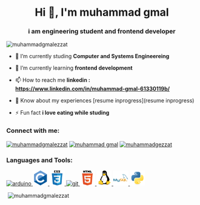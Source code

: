 <h1 align="center">Hi 👋, I'm muhammad gmal</h1>
<h3 align="center">i am engineering student and frontend developer</h3>

<p align="left"> <img src="https://komarev.com/ghpvc/?username=muhammadgmalezzat&label=Profile%20views&color=0e75b6&style=flat" alt="muhammadgmalezzat" /> </p>

- 🔭 I’m currently studing **Computer and Systems Engineereing**

- 🌱 I’m currently learning **frontend development**

- 📫 How to reach me **linkedin : https://www.linkedin.com/in/muhammad-gmal-61330119b/**

- 📄 Know about my experiences [resume inprogress](resume inprogress)

- ⚡ Fun fact **i love eating while studing**

<h3 align="left">Connect with me:</h3>
<p align="left">
<a href="https://dev.to/muhammadgmalezzat" target="blank"><img align="center" src="https://cdn.jsdelivr.net/npm/simple-icons@3.0.1/icons/dev-dot-to.svg" alt="muhammadgmalezzat" height="30" width="40" /></a>
<a href="https://linkedin.com/in/muhammad gmal" target="blank"><img align="center" src="https://raw.githubusercontent.com/rahuldkjain/github-profile-readme-generator/master/src/images/icons/Social/linked-in-alt.svg" alt="muhammad gmal" height="30" width="40" /></a>
<a href="[https://codeforces.com/profile/emyone678](https://codeforces.com/profile/emyone678)" target="blank"><img align="center" src="https://cdn.jsdelivr.net/npm/simple-icons@3.0.1/icons/codeforces.svg" alt="muhammadgezzat" height="30" width="40" /></a>
</p>

<h3 align="left">Languages and Tools:</h3>
<p align="left"> <a href="https://www.arduino.cc/" target="_blank"> <img src="https://cdn.worldvectorlogo.com/logos/arduino-1.svg" alt="arduino" width="40" height="40"/> </a> <a href="https://www.cprogramming.com/" target="_blank"> <img src="https://raw.githubusercontent.com/devicons/devicon/master/icons/c/c-original.svg" alt="c" width="40" height="40"/> </a> <a href="https://www.w3schools.com/css/" target="_blank"> <img src="https://raw.githubusercontent.com/devicons/devicon/master/icons/css3/css3-original-wordmark.svg" alt="css3" width="40" height="40"/> </a> <a href="https://git-scm.com/" target="_blank"> <img src="https://www.vectorlogo.zone/logos/git-scm/git-scm-icon.svg" alt="git" width="40" height="40"/> </a> <a href="https://www.w3.org/html/" target="_blank"> <img src="https://raw.githubusercontent.com/devicons/devicon/master/icons/html5/html5-original-wordmark.svg" alt="html5" width="40" height="40"/> </a> <a href="https://www.linux.org/" target="_blank"> <img src="https://raw.githubusercontent.com/devicons/devicon/master/icons/linux/linux-original.svg" alt="linux" width="40" height="40"/> </a> <a href="https://www.mysql.com/" target="_blank"> <img src="https://raw.githubusercontent.com/devicons/devicon/master/icons/mysql/mysql-original-wordmark.svg" alt="mysql" width="40" height="40"/> </a> <a href="https://www.python.org" target="_blank"> <img src="https://raw.githubusercontent.com/devicons/devicon/master/icons/python/python-original.svg" alt="python" width="40" height="40"/> </a> </p>




<p>&nbsp;<img align="center" src="https://github-readme-stats.vercel.app/api?username=muhammadgmalezzat&show_icons=true&title_color=ffffff&icon_color=bb2acf&text_color=daf7dc&bg_color=151515" alt="muhammadgmalezzat" /></p>



